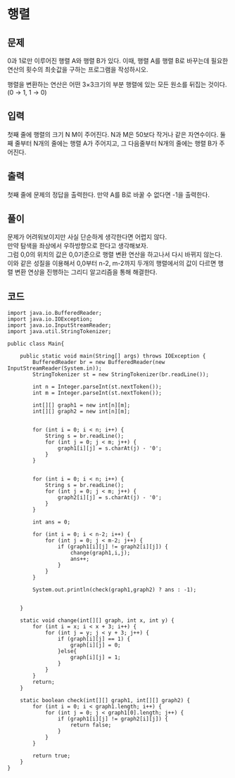 # 행렬
 
## 문제
0과 1로만 이루어진 행렬 A와 행렬 B가 있다. 이때, 행렬 A를 행렬 B로 바꾸는데 필요한 연산의 횟수의 최솟값을 구하는 프로그램을 작성하시오.

행렬을 변환하는 연산은 어떤 3×3크기의 부분 행렬에 있는 모든 원소를 뒤집는 것이다. (0 → 1, 1 → 0)

## 입력
첫째 줄에 행렬의 크기 N M이 주어진다. N과 M은 50보다 작거나 같은 자연수이다. 둘째 줄부터 N개의 줄에는 행렬 A가 주어지고, 그 다음줄부터 N개의 줄에는 행렬 B가 주어진다.

## 출력
첫째 줄에 문제의 정답을 출력한다. 만약 A를 B로 바꿀 수 없다면 -1을 출력한다.

## 풀이
문제가 어려워보이지만 사실 단순하게 생각한다면 어렵지 않다.  
만약 탐색을 좌상에서 우하방향으로 한다고 생각해보자.  
그럼 0,0의 위치의 값은 0,0기준으로 행렬 변환 연산을 하고나서 다시 바뀌지 않는다.  
이와 같은 성질을 이용해서 0,0부터 n-2, m-2까지 두개의 행렬에서의 값이 다르면 행렬 변환 연상을 진행하는 그리디 알고리즘을 통해 해결한다.

## 코드
```
import java.io.BufferedReader;
import java.io.IOException;
import java.io.InputStreamReader;
import java.util.StringTokenizer;

public class Main{

    public static void main(String[] args) throws IOException {
        BufferedReader br = new BufferedReader(new InputStreamReader(System.in));
        StringTokenizer st = new StringTokenizer(br.readLine());

        int n = Integer.parseInt(st.nextToken());
        int m = Integer.parseInt(st.nextToken());

        int[][] graph1 = new int[n][m];
        int[][] graph2 = new int[n][m];


        for (int i = 0; i < n; i++) {
            String s = br.readLine();
            for (int j = 0; j < m; j++) {
                graph1[i][j] = s.charAt(j) - '0';
            }
        }


        for (int i = 0; i < n; i++) {
            String s = br.readLine();
            for (int j = 0; j < m; j++) {
                graph2[i][j] = s.charAt(j) - '0';
            }
        }

        int ans = 0;

        for (int i = 0; i < n-2; i++) {
            for (int j = 0; j < m-2; j++) {
                if (graph1[i][j] != graph2[i][j]) {
                    change(graph1,i,j);
                    ans++;
                }
            }
        }

        System.out.println(check(graph1,graph2) ? ans : -1);


    }

    static void change(int[][] graph, int x, int y) {
        for (int i = x; i < x + 3; i++) {
            for (int j = y; j < y + 3; j++) {
                if (graph[i][j] == 1) {
                    graph[i][j] = 0;
                }else{
                    graph[i][j] = 1;
                }
            }
        }
        return;
    }

    static boolean check(int[][] graph1, int[][] graph2) {
        for (int i = 0; i < graph1.length; i++) {
            for (int j = 0; j < graph1[0].length; j++) {
                if (graph1[i][j] != graph2[i][j]) {
                    return false;
                }
            }
        }

        return true;
    }
}

```
  
